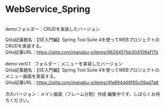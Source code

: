 # WebService_Spring
<br>
demoフォルダー：CRUDを実装したバージョン<br>

Qiita記事題名：【SE入門編】Spring Tool Suite 4を使ってWEBプロジェクトのCRUDを実装する。<br>
Qiita記事URL：https://qiita.com/manabu-s/items/9626457bb304109af17b<br>
<br>
demo ver0.1　フォルダー：メニューを実装したバージョン<br>
Qiita記事題名：【SE入門編】Spring Tool Suite 4を使ってWEBプロジェクトのメニュー画面を実装する。<br>
Qiita記事URL：https://qiita.com/manabu-s/items/4fe894d49f65c09ad7a8<br>
<br>
次のバージョン：メイン画面（フレーム分割）作成
編集中です、しばらくお待ちください。
